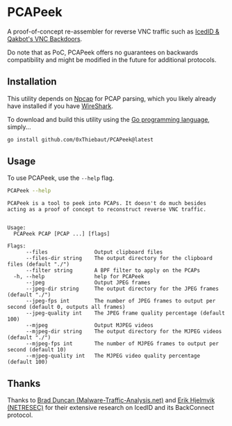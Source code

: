 # PCAPeek
A proof-of-concept re-assembler for reverse VNC traffic such as [IcedID & Qakbot's VNC Backdoors](https://blog.nviso.eu/2023/03/20/icedids-vnc-backdoors-dark-cat-anubis-keyhole/).

Do note that as PoC, PCAPeek offers no guarantees on backwards compatibility and might be modified in the future for additional protocols.

## Installation
This utility depends on [Npcap](https://npcap.com/#download) for PCAP parsing, which you likely already have installed if you have [WireShark](https://www.wireshark.org/).   

To download and build this utility using the [Go programming language](https://go.dev/), simply...
```bash
go install github.com/0xThiebaut/PCAPeek@latest
```

## Usage
To use PCAPeek, use the `--help` flag.
```bash
PCAPeek --help
```

```
PCAPeek is a tool to peek into PCAPs. It doesn't do much besides acting as a proof of concept to reconstruct reverse VNC traffic.


Usage:
  PCAPeek PCAP [PCAP ...] [flags]

Flags:
      --files               Output clipboard files
      --files-dir string    The output directory for the clipboard files (default "./")
      --filter string       A BPF filter to apply on the PCAPs
  -h, --help                help for PCAPeek
      --jpeg                Output JPEG frames
      --jpeg-dir string     The output directory for the JPEG frames (default "./")
      --jpeg-fps int        The number of JPEG frames to output per second (default 0, outputs all frames)
      --jpeg-quality int    The JPEG frame quality percentage (default 100)
      --mjpeg               Output MJPEG videos
      --mjpeg-dir string    The output directory for the MJPEG videos (default "./")
      --mjpeg-fps int       The number of MJPEG frames to output per second (default 10)
      --mjpeg-quality int   The MJPEG video quality percentage (default 100)
```

## Thanks
Thanks to [Brad Duncan (Malware-Traffic-Analysis.net)](https://malware-traffic-analysis.net/) and [Erik Hjelmvik (NETRESEC)](https://www.netresec.com/?page=Blog&month=2022-10&post=IcedID-BackConnect-Protocol) for their extensive research on IcedID and its BackConnect protocol.